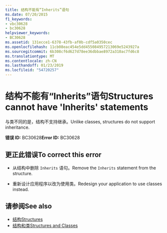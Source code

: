 ```yaml
---
title: 结构不能有“Inherits”语句
ms.date: 07/20/2015
f1_keywords:
- vbc30628
- bc30628
helpviewer_keywords:
- BC30628
ms.assetid: 131ecce1-6378-43fb-af0b-cdf5a0350cec
ms.openlocfilehash: 11cb08eac454e5dd455084957213069e5243927a
ms.sourcegitcommit: 6b308cf6d627d78ee36dbbae8972a310ac7fd6c8
ms.translationtype: MT
ms.contentlocale: zh-CN
ms.lasthandoff: 01/23/2019
ms.locfileid: "54720257"
---
```

# <a name="structures-cannot-have-inherits-statements"></a><span data-ttu-id="206bf-102">结构不能有“Inherits”语句</span><span class="sxs-lookup"><span data-stu-id="206bf-102">Structures cannot have 'Inherits' statements</span></span>
<span data-ttu-id="206bf-103">与类不同的是，结构不支持继承。</span><span class="sxs-lookup"><span data-stu-id="206bf-103">Unlike classes, structures do not support inheritance.</span></span>  
  
 <span data-ttu-id="206bf-104">**错误 ID:** BC30628</span><span class="sxs-lookup"><span data-stu-id="206bf-104">**Error ID:** BC30628</span></span>  
  
## <a name="to-correct-this-error"></a><span data-ttu-id="206bf-105">更正此错误</span><span class="sxs-lookup"><span data-stu-id="206bf-105">To correct this error</span></span>  
  
-   <span data-ttu-id="206bf-106">从结构中删除 `Inherits` 语句。</span><span class="sxs-lookup"><span data-stu-id="206bf-106">Remove the `Inherits` statement from the structure.</span></span>  
  
-   <span data-ttu-id="206bf-107">重新设计应用程序以改为使用类。</span><span class="sxs-lookup"><span data-stu-id="206bf-107">Redesign your application to use classes instead.</span></span>  
  
## <a name="see-also"></a><span data-ttu-id="206bf-108">请参阅</span><span class="sxs-lookup"><span data-stu-id="206bf-108">See also</span></span>
- [<span data-ttu-id="206bf-109">结构</span><span class="sxs-lookup"><span data-stu-id="206bf-109">Structures</span></span>](../../visual-basic/programming-guide/language-features/data-types/structures.md)
- [<span data-ttu-id="206bf-110">结构和类</span><span class="sxs-lookup"><span data-stu-id="206bf-110">Structures and Classes</span></span>](../../visual-basic/programming-guide/language-features/data-types/structures-and-classes.md)

